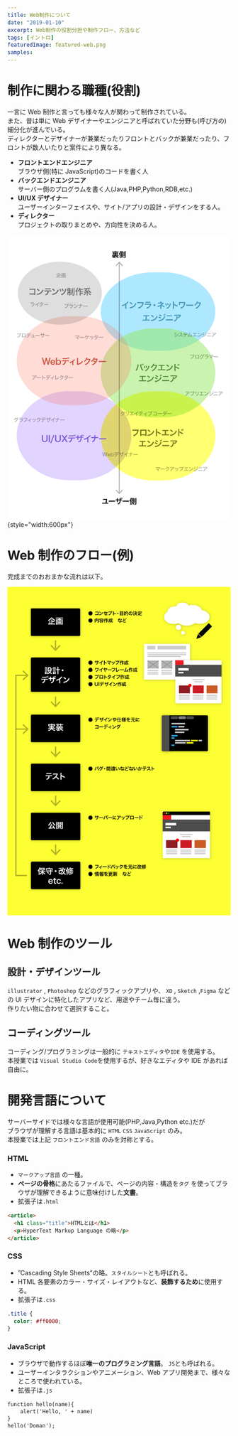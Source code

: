 ```yaml
---
title: Web制作について
date: "2019-01-10"
excerpt: Web制作の役割分担や制作フロー、方法など
tags: [イントロ]
featuredImage: featured-web.png
samples:
---
```


# 制作に関わる職種(役割)

一言に Web 制作と言っても様々な人が関わって制作されている。  
また、昔は単に Web デザイナーやエンジニアと呼ばれていた分野も(呼び方の)細分化が進んでいる。  
ディレクターとデザイナーが兼業だったりフロントとバックが兼業だったり、フロントが数人いたりと案件により異なる。

- **フロントエンドエンジニア**  
  ブラウザ側(特に JavaScript)のコードを書く人
- **バックエンドエンジニア**  
  サーバー側のプログラムを書く人(Java,PHP,Python,RDB,etc.)
- **UI/UX デザイナー**  
  ユーザーインターフェイスや、サイト/アプリの設計・デザインをする人。
- **ディレクター**  
   プロジェクトの取りまとめや、方向性を決める人。

![役割・職種](web-developer.png){style="width:600px"}

# Web 制作のフロー(例)

完成までのおおまかな流れは以下。

![フロー](./dev-flow.png)

# Web 制作のツール

## 設計・デザインツール

`illustrator` , `Photoshop` などのグラフィックアプリや、 `XD` , `Sketch` ,`Figma` などの UI デザインに特化したアプリなど、用途やチーム毎に違う。  
作りたい物に合わせて選択すること。

## コーディングツール

コーディング/プログラミングは一般的に `テキストエディタ`や`IDE` を使用する。  
本授業では `Visual Studio Code`を使用するが、好きなエディタや IDE があれば自由に。

# 開発言語について

サーバーサイドでは様々な言語が使用可能(PHP,Java,Python etc.)だが  
ブラウザが理解する言語は基本的に `HTML` `CSS` `JavaScript` のみ。  
本授業では上記 `フロントエンド言語` のみを対称とする。

### HTML

- `マークアップ言語` の一種。
- **ページの骨格**にあたるファイルで、ページの内容・構造を`タグ` を使ってブラウザが理解できるように意味付けした**文書**。
- 拡張子は`.html`

```html
<article>
  <h1 class="title">HTMLとは</h1>
  <p>HyperText Markup Language の略</p>
</article>
```

### CSS

- ”Cascading Style Sheets”の略。`スタイルシート`とも呼ばれる。
- HTML 各要素のカラー・サイズ・レイアウトなど、**装飾するため**に使用する。
- 拡張子は`.css`

```css
.title {
  color: #ff0000;
}
```

### JavaScript

- ブラウザで動作するほぼ**唯一のプログラミング言語**。 `JS`とも呼ばれる。
- ユーザーインタラクションやアニメーション、Web アプリ開発まで、様々なところで使われている。
- 拡張子は`.js`

```JS
function hello(name){
    alert('Hello, ' + name)
}
hello('Doman');
```
